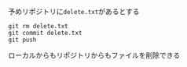 予めリポジトリに`delete.txt`があるとする
```
git rm delete.txt
git commit delete.txt
git push
```
ローカルからもリポジトリからもファイルを削除できる

